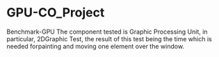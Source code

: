 # GPU-CO_Project
Benchmark-GPU
The  component  tested  is  Graphic  Processing  Unit,  in  particular,  2DGraphic Test, the result of this test being the time which is needed forpainting and moving one element over the window.
